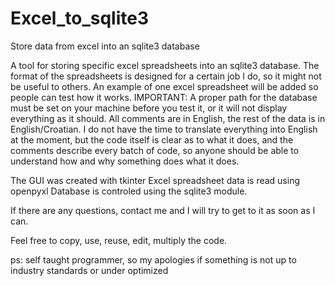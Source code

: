 # Excel_to_sqlite3
Store data from excel into an sqlite3 database

A tool for storing specific excel spreadsheets into an sqlite3 database.
The format of the spreadsheets is designed for a certain job I do, so it might not be useful to others.
An example of one excel spreadsheet will be added so people can test how it works.
IMPORTANT:
A proper path for the database must be set on your machine before you test it, or it will not display everything as it should.
All comments are in English, the rest of the data is in English/Croatian.
I do not have the time to translate everything into English at the moment, but the code itself is clear as to what it does, 
and the comments describe every batch of code, so anyone should be able to understand how and why something does what it does.

The GUI was created with tkinter
Excel spreadsheet data is read using openpyxl
Database is controled using the sqlite3 module.

If there are any questions, contact me and I will try to get to it as soon as I can.

Feel free to copy, use, reuse, edit, multiply the code.

ps: self taught programmer, so my apologies if something is not up to industry standards or under optimized
